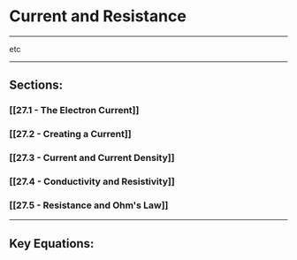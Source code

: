 # Current and Resistance
***

etc

***

## Sections:

###  [[27.1 - The Electron Current]]

###  [[27.2 - Creating a Current]]

###  [[27.3 - Current and Current Density]]

###  [[27.4 - Conductivity and Resistivity]]

###  [[27.5 - Resistance and Ohm's Law]]

***

## Key Equations: